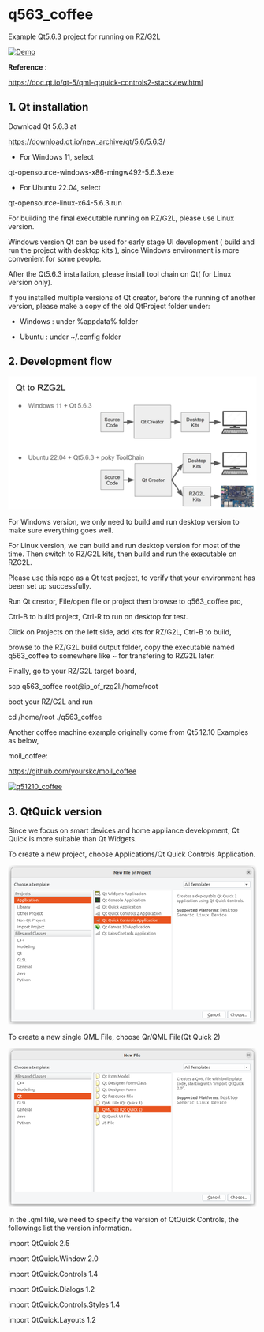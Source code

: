 # q563_coffee

Example Qt5.6.3 project for running on RZ/G2L

[![Demo](https://img.youtube.com/vi/Ut3NRg76IYc/0.jpg)](https://www.youtube.com/watch?v=Ut3NRg76IYc)

**Reference** : 

https://doc.qt.io/qt-5/qml-qtquick-controls2-stackview.html

## 1. Qt installation 

Download Qt 5.6.3 at

https://download.qt.io/new_archive/qt/5.6/5.6.3/

- For Windows 11, select

qt-opensource-windows-x86-mingw492-5.6.3.exe

- For Ubuntu 22.04, select

qt-opensource-linux-x64-5.6.3.run

For building the final executable running on RZ/G2L, please use Linux version.

Windows version Qt can be used for early stage UI development ( build and run the project with desktop kits ), since Windows environment is more convenient for some people.

After the Qt5.6.3 installation, please install tool chain on Qt( for Linux version only).

If you installed multiple versions of Qt creator, before the running of another version, please make a copy of the old QtProject folder under:

- Windows : under %appdata% folder

- Ubuntu : under ~/.config folder

## 2. Development flow 

![Qt2RZG2L](./images/Qt2RZG2L.jpg)


For Windows version, we only need to build and run desktop version to make sure everything goes well. 

For Linux version, we can build and run desktop version for most of the time. Then switch to RZ/G2L kits, then build and run the executable on RZG2L.

Please use this repo as a Qt test project, to verify that your environment has been set up successfully. 

Run Qt creator, File/open file or project then browse to  q563_coffee.pro, 

Ctrl-B to build project, Ctrl-R to run on desktop for test. 

Click on Projects on the left side, add kits for RZ/G2L, Ctrl-B to build,

browse to the RZ/G2L build output folder,  copy the executable named q563_coffee to somewhere like ~ for transfering to RZG2L later.

Finally, go to your RZ/G2L target board,

scp q563_coffee root@ip_of_rzg2l:/home/root 

boot your RZ/G2L and run 

cd /home/root
./q563_coffee

Another coffee machine example originally come from Qt5.12.10 Examples as below,

moil_coffee:

https://github.com/yourskc/moil_coffee


[![q51210_coffee](https://img.youtube.com/vi/it3XaNYqQ_c/0.jpg)](https://www.youtube.com/watch?v=it3XaNYqQ_c) 

## 3. QtQuick version

Since we focus on smart devices and home appliance development, Qt Quick is more suitable than Qt Widgets. 

To create a new project, choose Applications/Qt Quick Controls Application.

<img src="images/p010.png">

To create a new single QML File, choose Qr/QML File(Qt Quick 2)

<img src="images/p011.png">

In the .qml file, we need to specify the version of QtQuick Controls, the followings list the version information. 

import QtQuick 2.5

import QtQuick.Window 2.0

import QtQuick.Controls 1.4

import QtQuick.Dialogs 1.2

import QtQuick.Controls.Styles 1.4

import QtQuick.Layouts 1.2













